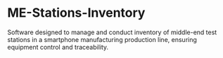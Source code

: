 # ME-Stations-Inventory
Software designed to manage and conduct inventory of middle-end test stations in a smartphone manufacturing production line, ensuring equipment control and traceability.

